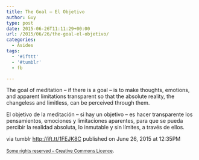 ```yaml
---
title: The Goal – El Objetivo
author: Guy
type: post
date: 2015-06-26T11:11:29+00:00
url: /2015/06/26/the-goal-el-objetivo/
categories:
  - Asides
tags:
  - '#ifttt'
  - '#tumblr'
  - fb

---
```

The goal of meditation &#8211; if there is a goal &#8211; is to make thoughts, emotions, and apparent limitations transparent so that the absolute reality, the changeless and limitless, can be perceived through them.

El objetivo de la meditación &#8211; si hay un objetivo &#8211; es hacer transparente los pensamientos, emociones y limitaciones aparentes, para que se pueda percibir la realidad absoluta, lo inmutable y sin límites, a través de ellos.

via tumblr http://ift.tt/1FEJK8C published on June 26, 2015 at 12:35PM

<small><a href="http://ift.tt/1gAEAkt" target="_blank">Some rights reserved &#8211; Creative Commons Licence</a></small>.